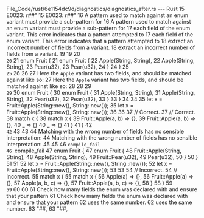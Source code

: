 File_Code/rust/6e1154dc9d/diagnostics/diagnostics_after.rs --- Rust
15 E0023: r##"                                                                                                                                               15 E0023: r##"
16 A pattern used to match against an enum variant must provide a sub-pattern for                                                                            16 A pattern used to match against an enum variant must provide a sub-pattern for
17 each field of the enum variant. This error indicates that a pattern attempted to                                                                          17 each field of the enum variant. This error indicates that a pattern attempted to
18 extract an incorrect number of fields from a variant.                                                                                                     18 extract an incorrect number of fields from a variant.
19                                                                                                                                                           19 
20 ```                                                                                                                                                       20 ```
21 enum Fruit {                                                                                                                                              21 enum Fruit {
22     Apple(String, String),                                                                                                                                22     Apple(String, String),
23     Pear(u32),                                                                                                                                            23     Pear(u32),
24 }                                                                                                                                                         24 }
25 ```                                                                                                                                                       25 ```
26                                                                                                                                                           26 
27 Here the `Apple` variant has two fields, and should be matched against like so:                                                                           27 Here the `Apple` variant has two fields, and should be matched against like so:
28                                                                                                                                                           28 
29 ```                                                                                                                                                       29 ```
30 enum Fruit {                                                                                                                                              30 enum Fruit {
31     Apple(String, String),                                                                                                                                31     Apple(String, String),
32     Pear(u32),                                                                                                                                            32     Pear(u32),
33 }                                                                                                                                                         33 }
34                                                                                                                                                           34 
35 let x = Fruit::Apple(String::new(), String::new());                                                                                                       35 let x = Fruit::Apple(String::new(), String::new());
36                                                                                                                                                           36 
37 // Correct.                                                                                                                                               37 // Correct.
38 match x {                                                                                                                                                 38 match x {
39     Fruit::Apple(a, b) => {},                                                                                                                             39     Fruit::Apple(a, b) => {},
40     _ => {}                                                                                                                                               40     _ => {}
41 }                                                                                                                                                         41 }
42 ```                                                                                                                                                       42 ```
43                                                                                                                                                           43 
44 Matching with the wrong number of fields has no sensible interpretation:                                                                                  44 Matching with the wrong number of fields has no sensible interpretation:
45                                                                                                                                                           45 
46 ```compile_fail                                                                                                                                           46 ```compile_fail
47 enum Fruit {                                                                                                                                              47 enum Fruit {
48     Fruit::Apple(String, String),                                                                                                                         48     Apple(String, String),
49     Fruit::Pear(u32),                                                                                                                                     49     Pear(u32),
50 }                                                                                                                                                         50 }
51                                                                                                                                                           51 
52 let x = Fruit::Apple(String::new(), String::new());                                                                                                       52 let x = Fruit::Apple(String::new(), String::new());
53                                                                                                                                                           53 
54 // Incorrect.                                                                                                                                             54 // Incorrect.
55 match x {                                                                                                                                                 55 match x {
56     Apple(a) => {},                                                                                                                                       56     Fruit::Apple(a) => {},
57     Apple(a, b, c) => {},                                                                                                                                 57     Fruit::Apple(a, b, c) => {},
58 }                                                                                                                                                         58 }
59 ```                                                                                                                                                       59 ```
60                                                                                                                                                           60 
61 Check how many fields the enum was declared with and ensure that your pattern                                                                             61 Check how many fields the enum was declared with and ensure that your pattern
62 uses the same number.                                                                                                                                     62 uses the same number.
63 "##,                                                                                                                                                      63 "##,

